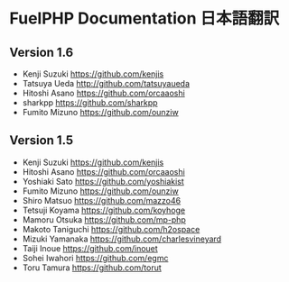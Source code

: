 # FuelPHP Documentation 日本語翻訳

## Version 1.6

* Kenji Suzuki <https://github.com/kenjis>
* Tatsuya Ueda <http://github.com/tatsuyaueda>
* Hitoshi Asano <https://github.com/orcaaoshi>
* sharkpp <https://github.com/sharkpp>
* Fumito Mizuno <https://github.com/ounziw>

## Version 1.5

* Kenji Suzuki <https://github.com/kenjis>
* Hitoshi Asano <https://github.com/orcaaoshi>
* Yoshiaki Sato <https://github.com/yoshiakist>
* Fumito Mizuno <https://github.com/ounziw>
* Shiro Matsuo <https://github.com/mazzo46>
* Tetsuji Koyama <https://github.com/koyhoge>
* Mamoru Otsuka <https://github.com/mp-php>
* Makoto Taniguchi <https://github.com/h2ospace>
* Mizuki Yamanaka <https://github.com/charlesvineyard>
* Taiji Inoue <https://github.com/inouet>
* Sohei Iwahori <https://github.com/egmc>
* Toru Tamura <https://github.com/torut>
